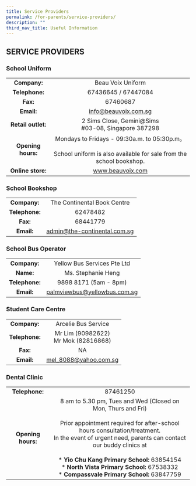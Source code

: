 ```yaml
---
title: Service Providers
permalink: /for-parents/service-providers/
description: ""
third_nav_title: Useful Information
---
```

## SERVICE PROVIDERS

### School Uniform

|  |  |
|:---:|:---:|
| **Company:** | Beau Voix Uniform |
| **Telephone:** | 67436645 / 67447084 |
| **Fax:** | 67460687 |
| **Email:** | [info@beauvoix.com.sg](mailto:info@beauvoix.com.sg) |
| **Retail outlet:** | 2 Sims Close, Gemini@Sims<br>#03-08, Singapore 387298 |
| **Opening hours:** | Mondays to Fridays - 09:30a.m. to 05:30p.m。<br><br>School uniform is also available for sale from the school bookshop. |
| **Online store:** | www.beauvoix.com |

### School Bookshop

|  |  |
|:---:|:---:|
| **Company:** | The Continental Book Centre |
| **Telephone:** | 62478482 |
| **Fax:** | 68441779 |
| **Email:** | [admin@the-continental.com.sg](mailto:admin@the-continental.com.sg) |

### School Bus Operator

|  |  |
|:---:|:---:|
| **Company:** | Yellow Bus Services Pte Ltd |
| **Name:** | Ms. Stephanie Heng |
| **Telephone:** | 9898 8171 (5am - 8pm) |
| **Email:** | [palmviewbus@yellowbus.com.sg](mailto:palmviewbus@yellowbus.com.sg)

### Student Care Centre

|  |  |
|:---:|:---:|
| **Company:** | Arcelie Bus Service |
| **Telephone:** | Mr Lim (90982622)<br>Mr Mok (82816868) |
| **Fax:** | NA |
| **Email:** | mel_8088@yahoo.com.sg |

### Dental Clinic

|  |  |
|:---:|:---:|
| **Telephone:** | 87461250 |
| **Opening hours:** | 8 am to 5.30 pm, Tues and Wed (Closed on Mon, Thurs and Fri)<br><br>Prior appointment required for after-school hours consultation/treatment.<br>In the event of urgent need, parents can contact our buddy clinics at<br><br>* **Yio Chu Kang Primary School:** 63854154<br>* **North Vista Primary School:** 67538332<br>* **Compassvale Primary School:** 63847759 |